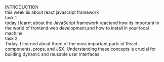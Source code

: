 INTRODUCTION
<br>
this week iis about react javascript framework
<br>
task 1
<br>
today i learnt about the JavaScript framework reactand how its important in the world of frontend web development,and how to install in your local machine 
<br>
task 2
<br>
Today, I learned about three of the most important parts of React: components, props, and JSX. Understanding these concepts is crucial for building dynamic and reusable user interfaces.

